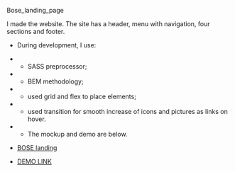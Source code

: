 Bose_landing_page


I made the website. The site has a header, menu with navigation, four sections and footer.
- During development, I use:
- - SASS preprocessor;
- - BEM methodology;
- - used grid and flex to place elements;
- - used transition for smooth increase of icons and pictures as links on hover.

- - The mockup and demo are below.
- [BOSE landing](https://www.figma.com/file/OMjQNb3hg1LKMV4OwyQ3Ao/BOSE?node-id=0%3A1)
- [DEMO LINK](https://Marinakyrychynska.github.io/Bose_landing_page/)
